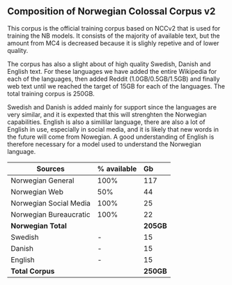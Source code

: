 ## Composition of Norwegian Colossal Corpus v2
This corpus is the official training corpus based on NCCv2 that is used for training the NB models. It consists of the majority of available text, but the amount from MC4 is decreased because it is slighly repetive and of lower quality.

The corpus has also a slight about of high quality Swedish, Danish and English text. For these languages we have added the entire Wikipedia for each of the languages, then added Reddit (1.0GB/0.5GB/1.5GB) and finally web text until we reached the target of 15GB for each of the languages. The total training corpus is 250GB.

Swedish and Danish is added mainly for support since the languages are very similar, and it is expexted that this will strenghten the Norwegian capabilities. English is also a simililar language, there are also a lot of English in use, especially in social media, and it is likely that new words in the future will come from Nowegian. A good understanding of English is therefore necessary for a model used to understand the Norwegian language.

| Sources  |   % available | Gb | 
| -------- |   :-----| :-----| 
| Norwegian General | 100% | 117| 
| Norwegian Web | 50% | 44| 
| Norwegian Social Media | 100% | 25| 
| Norwegian Bureaucratic | 100% | 22|
| **Norwegian Total** |  | **205GB**|
| Swedish | - | 15|
| Danish | - | 15|
| English | - | 15|
| **Total Corpus**| | **250GB**|

